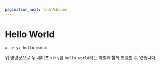 ```yaml
---
pagination_next: tour/shapes
---
```


# Hello World

```d2
x -> y: hello world
```

<div
className="embedSVG" dangerouslySetInnerHTML={{__html: require('@site/static/img/generated/hello-world.svg2')}}></div>

위 명령문으로 두 셰이프 `x`와 `y`를 `hello world`라는 라벨과 함께 연결할 수 있습니다.
